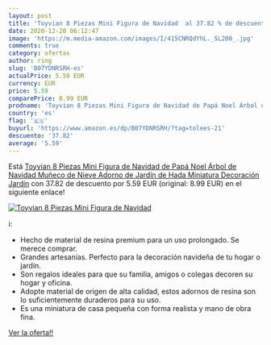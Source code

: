 ```yaml
---
layout: post
title: 'Toyvian 8 Piezas Mini Figura de Navidad  al 37.82 % de descuento'
date: 2020-12-20 06:12:47
image: 'https://m.media-amazon.com/images/I/415CNRQdYhL._SL200_.jpg'
comments: true
category: ofertas
author: ring
slug: 'B07YDNRSRH-es'
actualPrice: 5.59 EUR
currency: EUR
price: 5.59
comparePrice: 8.99 EUR
prodname: 'Toyvian 8 Piezas Mini Figura de Navidad de Papá Noel Árbol de Navidad Muñeco de Nieve Adorno de Jardín de Hada Miniatura Decoración Jardín'
country: 'es'
flag: '🇪🇸'
buyurl: 'https://www.amazon.es/dp/B07YDNRSRH/?tag=tolees-21'
descuento: '37.82'
average: '5.59'
---
```


Está [Toyvian 8 Piezas Mini Figura de Navidad de Papá Noel Árbol de Navidad Muñeco de Nieve Adorno de Jardín de Hada Miniatura Decoración Jardín](https://www.amazon.es/dp/B07YDNRSRH/?tag=tolees-21) con 37.82 de descuento por 5.59 EUR (original: 8.99 EUR) en el siguiente enlace!

[![Toyvian 8 Piezas Mini Figura de Navidad ](https://m.media-amazon.com/images/I/415CNRQdYhL._SL200_.jpg)](https://www.amazon.es/dp/B07YDNRSRH/?tag=tolees-21)

ℹ️:

- Hecho de material de resina premium para un uso prolongado. Se merece comprar.
- Grandes artesanías. Perfecto para la decoración navideña de tu hogar o jardín.
- Son regalos ideales para que su familia, amigos o colegas decoren su hogar y oficina.
- Adopte material de origen de alta calidad, estos adornos de resina son lo suficientemente duraderos para su uso.
- Es una miniatura de casa pequeña con forma realista y mano de obra fina.

[Ver la oferta!!](https://www.amazon.es/dp/B07YDNRSRH/?tag=tolees-21)
